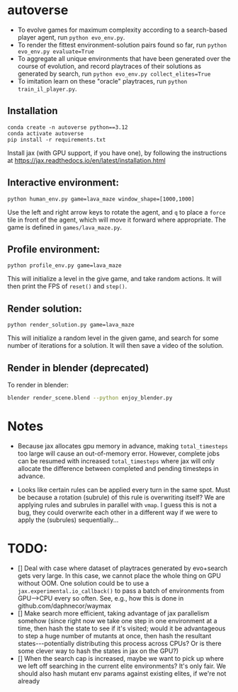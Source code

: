# autoverse

- To evolve games for maximum complexity according to a search-based player agent, run `python evo_env.py`.
- To render the fittest environment-solution pairs found so far, run `python evo_env.py evaluate=True`
- To aggregate all unique environments that have been generated over the course of evolution, and record playtraces of their solutions as generated by search, run `python evo_env.py collect_elites=True`
- To imitation learn on these "oracle" playtraces, run `python train_il_player.py`.

## Installation

```
conda create -n autoverse python==3.12
conda activate autoverse
pip install -r requirements.txt
```

Install jax (with GPU support, if you have one), by following the instructions at https://jax.readthedocs.io/en/latest/installation.html



## Interactive environment:
```
python human_env.py game=lava_maze window_shape=[1000,1000]
```
Use the left and right arrow keys to rotate the agent, and `q` to place a `force` tile in front of the agent, which will
move it forward where appropriate. The game is defined in `games/lava_maze.py`.

## Profile environment:
```
python profile_env.py game=lava_maze
```
This will initialize a level in the give game, and take random actions. It will then print the FPS of `reset()` and `step()`.

## Render solution:
```
python render_solution.py game=lava_maze
```
This will initialize a random level in the given game, and search for some number of iterations for a solution. It will
then save a video of the solution.

## Render in blender (deprecated)
To render in blender:
```bash
blender render_scene.blend --python enjoy_blender.py
```

# Notes

- Because jax allocates gpu memory in advance, making `total_timesteps` too large will cause an out-of-memory error. However, complete jobs can be resumed with increased `total_timesteps` where jax will only allocate the difference between completed and pending timesteps in advance.

- Looks like certain rules can be applied every turn in the same spot. Must be because a rotation (subrule) of this rule is overwriting itself? We are applying rules and subrules in parallel with `vmap`. I guess this is not a bug, they could overwrite each other in a different way if we were to apply the (subrules) sequentially...

# TODO:

- [] Deal with case where dataset of playtraces generated by evo+search gets very large. In this case, we cannot place the whole thing on GPU without OOM. One solution could be to use a `jax.experimental.io_callback()` to pass a batch of environments from GPU-->CPU every so often. See, e.g., how this is done in github.com/daphnecor/waymax
- [] Make search more efficient, taking advantage of jax parallelism somehow (since right now we take one step in one environment at a time, then hash the state to see if it's visited; would it be advantageous to step a huge number of mutants at once, then hash the resultant states---potentially distributing this process across CPUs? Or is there some clever way to hash the states in jax on the GPU?)
- [] When the search cap is increased, maybe we want to pick up where we left off searching in the current elite environments? It's only fair. We should also hash mutant env params against existing elites, if we're not already
